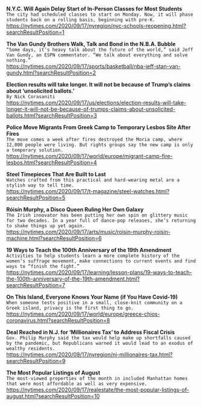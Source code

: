 **N.Y.C. Will Again Delay Start of In-Person Classes for Most Students**\
`The city had scheduled classes to start on Monday. Now, it will phase students back on a rolling basis, beginning with pre-K.`\
https://nytimes.com/2020/09/17/nyregion/nyc-schools-reopening.html?searchResultPosition=1

**The Van Gundy Brothers Walk, Talk and Bond in the N.B.A. Bubble**\
`“Some days, it’s heavy talk about the future of the world,” said Jeff Van Gundy, an ESPN commentator. “We talk about everything and solve nothing.”`\
https://nytimes.com/2020/09/17/sports/basketball/nba-jeff-stan-van-gundy.html?searchResultPosition=2

**Election results will take longer. It will not be because of Trump’s claims about ‘unsolicited ballots.’**\
`By Nick Corasaniti`\
https://nytimes.com/2020/09/17/us/elections/election-results-will-take-longer-it-will-not-be-because-of-trumps-claims-about-unsolicited-ballots.html?searchResultPosition=3

**Police Move Migrants From Greek Camp to Temporary Lesbos Site After Fires**\
`The move comes a week after fires destroyed the Moria camp, where 12,000 people were living. But rights groups say the new camp is only a temporary solution.`\
https://nytimes.com/2020/09/17/world/europe/migrant-camp-fire-lesbos.html?searchResultPosition=4

**Steel Timepieces That Are Built to Last**\
`Watches crafted from this practical and hard-wearing metal are a stylish way to tell time.`\
https://nytimes.com/2020/09/17/t-magazine/steel-watches.html?searchResultPosition=5

**Róisín Murphy, a Disco Queen Ruling Her Own Galaxy**\
`The Irish innovator has been putting her own spin on glittery music for two decades. In a year full of dance-pop releases, she’s returning to shake things up yet again.`\
https://nytimes.com/2020/09/17/arts/music/roisin-murphy-roisin-machine.html?searchResultPosition=6

**19 Ways to Teach the 100th Anniversary of the 19th Amendment**\
`Activities to help students learn a more complete history of the women’s suffrage movement, make connections to current events and find ways to “finish the fight.”`\
https://nytimes.com/2020/09/17/learning/lesson-plans/19-ways-to-teach-the-100th-anniversary-of-the-19th-amendment.html?searchResultPosition=7

**On This Island, Everyone Knows Your Name (if You Have Covid-19)**\
`When someone tests positive in a small, close-knit community on a Greek island, privacy is the first thing to go.`\
https://nytimes.com/2020/09/17/world/europe/greece-chios-coronavirus.html?searchResultPosition=8

**Deal Reached in N.J. for ‘Millionaires Tax’ to Address Fiscal Crisis**\
`Gov. Philip Murphy said the tax would help make up shortfalls caused by the pandemic, but Republicans warned it would lead to an exodus of wealthy residents.`\
https://nytimes.com/2020/09/17/nyregion/nj-millionaires-tax.html?searchResultPosition=9

**The Most Popular Listings of August**\
`The most-viewed properties of the month in included Manhattan homes that were most affordable as well as very expensive.`\
https://nytimes.com/2020/09/17/realestate/the-most-popular-listings-of-august.html?searchResultPosition=10

